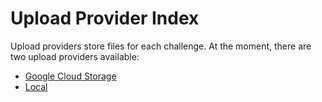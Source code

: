 # Upload Provider Index

Upload providers store files for each challenge. At the moment, there are two upload providers available:

* [Google Cloud Storage](gcs)
* [Local](local)
